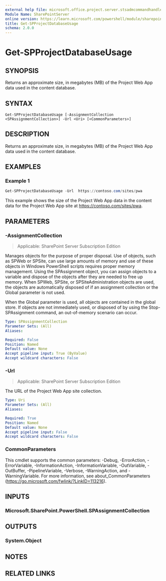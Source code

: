 ```yaml
---
external help file: microsoft.office.project.server.stsadmcommandhandler.dll-help.xml
Module Name: SharePointServer
online version: https://learn.microsoft.com/powershell/module/sharepoint-server/get-spprojectdatabaseusage
title: Get-SPProjectDatabaseUsage
schema: 2.0.0
---
```


# Get-SPProjectDatabaseUsage

## SYNOPSIS
Returns an approximate size, in megabytes (MB) of the Project Web App data used in the content database.

## SYNTAX

```
Get-SPProjectDatabaseUsage [-AssignmentCollection <SPAssignmentCollection>] -Url <Uri> [<CommonParameters>]
```

## DESCRIPTION
Returns an approximate size, in megabytes (MB) of the Project Web App data used in the content database.

## EXAMPLES

### Example 1
```powershell
Get-SPProjectDatabaseUsage -Url  https://contoso.com/sites/pwa
```

This example shows the size of the Project Web App data in the content data for the Project Web App site at https://contoso.com/sites/pwa.

## PARAMETERS

### -AssignmentCollection

> Applicable: SharePoint Server Subscription Edition

Manages objects for the purpose of proper disposal. Use of objects, such as SPWeb or SPSite, can use large amounts of memory and use of these objects in Windows PowerShell scripts requires proper memory management. Using the SPAssignment object, you can assign objects to a variable and dispose of the objects after they are needed to free up memory. When SPWeb, SPSite, or SPSiteAdministration objects are used, the objects are automatically disposed of if an assignment collection or the Global parameter is not used.

When the Global parameter is used, all objects are contained in the global store. If objects are not immediately used, or disposed of by using the Stop-SPAssignment command, an out-of-memory scenario can occur.

```yaml
Type: SPAssignmentCollection
Parameter Sets: (All)
Aliases:

Required: False
Position: Named
Default value: None
Accept pipeline input: True (ByValue)
Accept wildcard characters: False
```

### -Url

> Applicable: SharePoint Server Subscription Edition

The URL of the Project Web App site collection.

```yaml
Type: Uri
Parameter Sets: (All)
Aliases:

Required: True
Position: Named
Default value: None
Accept pipeline input: False
Accept wildcard characters: False
```

### CommonParameters
This cmdlet supports the common parameters: -Debug, -ErrorAction, -ErrorVariable, -InformationAction, -InformationVariable, -OutVariable, -OutBuffer, -PipelineVariable, -Verbose, -WarningAction, and -WarningVariable. For more information, see about_CommonParameters (https://go.microsoft.com/fwlink/?LinkID=113216).

## INPUTS

### Microsoft.SharePoint.PowerShell.SPAssignmentCollection

## OUTPUTS

### System.Object

## NOTES

## RELATED LINKS
